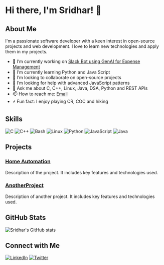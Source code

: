 # Hi there, I'm Sridhar! 👋

## About Me

I'm a passionate software developer with a keen interest in open-source projects and web development. I love to learn new technologies and apply them in my projects.

- 🔭 I’m currently working on [Slack Bot using GenAI for Expense Management](https://github.com/Kalirajm01/slack_bot)
- 🌱 I’m currently learning Python and Java Script
- 👯 I’m looking to collaborate on open-source projects
- 🤔 I’m looking for help with advanced JavaScript patterns
- 💬 Ask me about C, C++, Linux, Java, DSA, Python and REST APIs
- 📫 How to reach me: [Email](mailto:d22z701@psgitech.ac.in)
- ⚡ Fun fact: I enjoy playing CR, COC and hiking

## Skills

![C](https://img.shields.io/badge/-C-A8B9CC?style=flat&logo=C&logoColor=white)
![C++](https://img.shields.io/badge/-C++-00599C?style=flat&logo=C%2B%2B&logoColor=white)
![Bash](https://img.shields.io/badge/-Bash-4EAA25?style=flat&logo=GNU-Bash&logoColor=white)
![Linux](https://img.shields.io/badge/-Linux-FCC624?style=flat&logo=Linux&logoColor=black)
![Python](https://img.shields.io/badge/-Python-3776AB?style=flat&logo=Python&logoColor=white)
![JavaScript](https://img.shields.io/badge/-JavaScript-F7DF1E?style=flat&logo=JavaScript&logoColor=black)
![Java](https://img.shields.io/badge/-Java-007396?style=flat&logo=Java&logoColor=white)

## Projects

### [Home Automation](https://github.com/bobby-bash/home_automation)
Description of the project. It includes key features and technologies used.

### [AnotherProject](https://github.com/yourusername/AnotherProject)
Description of another project. It includes key features and technologies used.

## GitHub Stats

![Sridhar's GitHub stats](https://github-readme-stats.vercel.app/api?username=bobby-bash&show_icons=true&count_private=true&include_all_commits=true)

## Connect with Me

[![LinkedIn](https://img.shields.io/badge/-LinkedIn-0A66C2?style=flat&logo=LinkedIn&logoColor=white)](https://www.linkedin.com/in/sridhar-r-/)
[![Twitter](https://img.shields.io/badge/-Twitter-1DA1F2?style=flat&logo=Twitter&logoColor=white)](https://x.com/SridharMedia)

<!--
**bobby-bash/bobby-bash** is a ✨ _special_ ✨ repository because its `README.md` (this file) appears on your GitHub profile.

Here are some ideas to get you started:

- 🔭 I’m currently working on ...
- 🌱 I’m currently learning ...
- 👯 I’m looking to collaborate on ...
- 🤔 I’m looking for help with ...
- 💬 Ask me about ...
- 📫 How to reach me: ...
- 😄 Pronouns: ...
- ⚡ Fun fact: ...
-->
